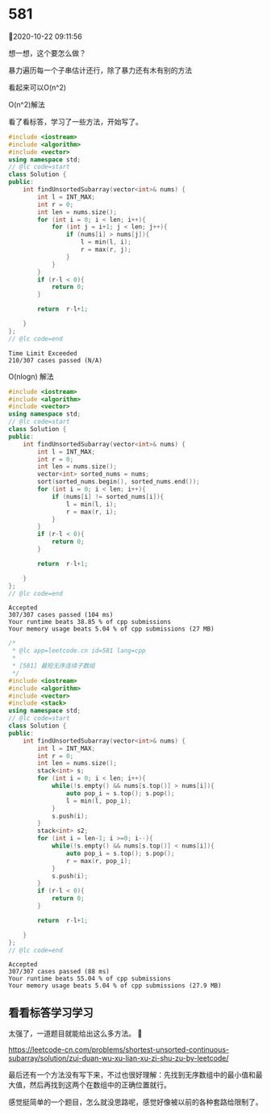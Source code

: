# 581

2020-10-22 09:11:56

想一想，这个要怎么做？

暴力遍历每一个子串估计还行，除了暴力还有木有别的方法

看起来可以O(n^2)

O(n^2)解法

看了看标答，学习了一些方法，开始写了。

```cpp
#include <iostream>
#include <algorithm>
#include <vector>
using namespace std;
// @lc code=start
class Solution {
public:
    int findUnsortedSubarray(vector<int>& nums) {
        int l = INT_MAX;
        int r = 0; 
        int len = nums.size();
        for (int i = 0; i < len; i++){
            for (int j = i+1; j < len; j++){
                if (nums[i] > nums[j]){
                    l = min(l, i);
                    r = max(r, j);
                }
            }
        }
        if (r-l < 0){
            return 0;
        }

        return  r-l+1;

    }
};
// @lc code=end

```

```
Time Limit Exceeded
210/307 cases passed (N/A)
```


O(nlogn) 解法

```cpp
#include <iostream>
#include <algorithm>
#include <vector>
using namespace std;
// @lc code=start
class Solution {
public:
    int findUnsortedSubarray(vector<int>& nums) {
        int l = INT_MAX;
        int r = 0; 
        int len = nums.size();
        vector<int> sorted_nums = nums;
        sort(sorted_nums.begin(), sorted_nums.end());
        for (int i = 0; i < len; i++){
            if (nums[i] != sorted_nums[i]){
                l = min(l, i);
                r = max(r, i);
            }
        }
        if (r-l < 0){
            return 0;
        }

        return  r-l+1;

    }
};
// @lc code=end
```

```
Accepted
307/307 cases passed (104 ms)
Your runtime beats 38.85 % of cpp submissions
Your memory usage beats 5.04 % of cpp submissions (27 MB)
```


```cpp
/*
 * @lc app=leetcode.cn id=581 lang=cpp
 *
 * [581] 最短无序连续子数组
 */
#include <iostream>
#include <algorithm>
#include <vector>
#include <stack>
using namespace std;
// @lc code=start
class Solution {
public:
    int findUnsortedSubarray(vector<int>& nums) {
        int l = INT_MAX;
        int r = 0; 
        int len = nums.size();
        stack<int> s;
        for (int i = 0; i < len; i++){
            while(!s.empty() && nums[s.top()] > nums[i]){
                auto pop_i = s.top(); s.pop();
                l = min(l, pop_i);
            }
            s.push(i);
        }
        stack<int> s2;
        for (int i = len-1; i >=0; i--){
            while(!s.empty() && nums[s.top()] < nums[i]){
                auto pop_i = s.top(); s.pop();
                r = max(r, pop_i);
            }
            s.push(i);
        }
        if (r-l < 0){
            return 0;
        }

        return  r-l+1;

    }
};
// @lc code=end


```

```
Accepted
307/307 cases passed (88 ms)
Your runtime beats 55.04 % of cpp submissions
Your memory usage beats 5.04 % of cpp submissions (27.9 MB)
```

## 看看标答学习学习

太强了，一道题目就能给出这么多方法。


https://leetcode-cn.com/problems/shortest-unsorted-continuous-subarray/solution/zui-duan-wu-xu-lian-xu-zi-shu-zu-by-leetcode/

最后还有一个方法没有写下来，不过也很好理解：先找到无序数组中的最小值和最大值，然后再找到这两个在数组中的正确位置就行。

感觉挺简单的一个题目，怎么就没思路呢，感觉好像被以前的各种套路给限制了。